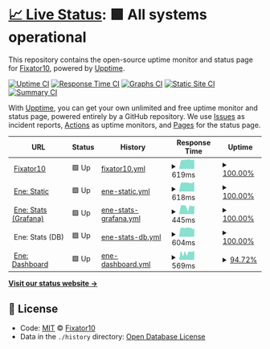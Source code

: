 # [📈 Live Status](https://status.fixator10.ru): <!--live status--> **🟩 All systems operational**

This repository contains the open-source uptime monitor and status page for [Fixator10](https://fixator10.ru), powered by [Upptime](https://github.com/upptime/upptime).

[![Uptime CI](https://github.com/koj-co/upptime/workflows/Uptime%20CI/badge.svg)](https://github.com/koj-co/upptime/actions?query=workflow%3A%22Uptime+CI%22)
[![Response Time CI](https://github.com/koj-co/upptime/workflows/Response%20Time%20CI/badge.svg)](https://github.com/koj-co/upptime/actions?query=workflow%3A%22Response+Time+CI%22)
[![Graphs CI](https://github.com/koj-co/upptime/workflows/Graphs%20CI/badge.svg)](https://github.com/koj-co/upptime/actions?query=workflow%3A%22Graphs+CI%22)
[![Static Site CI](https://github.com/koj-co/upptime/workflows/Static%20Site%20CI/badge.svg)](https://github.com/koj-co/upptime/actions?query=workflow%3A%22Static+Site+CI%22)
[![Summary CI](https://github.com/koj-co/upptime/workflows/Summary%20CI/badge.svg)](https://github.com/koj-co/upptime/actions?query=workflow%3A%22Summary+CI%22)

With [Upptime](https://upptime.js.org), you can get your own unlimited and free uptime monitor and status page, powered entirely by a GitHub repository. We use [Issues](https://github.com/fixator10/status/issues) as incident reports, [Actions](https://github.com/fixator10/status/actions) as uptime monitors, and [Pages](https://status.fixator10.ru) for the status page.

<!--start: status pages-->
<!-- This summary is generated by Upptime (https://github.com/upptime/upptime) -->
<!-- Do not edit this manually, your changes will be overwritten -->
<!-- prettier-ignore -->
| URL | Status | History | Response Time | Uptime |
| --- | ------ | ------- | ------------- | ------ |
| <img alt="" src="https://favicons.githubusercontent.com/fixator10.ru" height="13"> [Fixator10](https://fixator10.ru) | 🟩 Up | [fixator10.yml](https://github.com/fixator10/status/commits/master/history/fixator10.yml) | <details><summary><img alt="Response time graph" src="./graphs/fixator10/response-time-week.png" height="20"> 619ms</summary><br><a href="https://status.fixator10.ru/history/fixator10"><img alt="Response time 1775" src="https://img.shields.io/endpoint?url=https%3A%2F%2Fraw.githubusercontent.com%2Ffixator10%2Fstatus%2Fmaster%2Fapi%2Ffixator10%2Fresponse-time.json"></a><br><a href="https://status.fixator10.ru/history/fixator10"><img alt="24-hour response time 589" src="https://img.shields.io/endpoint?url=https%3A%2F%2Fraw.githubusercontent.com%2Ffixator10%2Fstatus%2Fmaster%2Fapi%2Ffixator10%2Fresponse-time-day.json"></a><br><a href="https://status.fixator10.ru/history/fixator10"><img alt="7-day response time 619" src="https://img.shields.io/endpoint?url=https%3A%2F%2Fraw.githubusercontent.com%2Ffixator10%2Fstatus%2Fmaster%2Fapi%2Ffixator10%2Fresponse-time-week.json"></a><br><a href="https://status.fixator10.ru/history/fixator10"><img alt="30-day response time 698" src="https://img.shields.io/endpoint?url=https%3A%2F%2Fraw.githubusercontent.com%2Ffixator10%2Fstatus%2Fmaster%2Fapi%2Ffixator10%2Fresponse-time-month.json"></a><br><a href="https://status.fixator10.ru/history/fixator10"><img alt="1-year response time 1775" src="https://img.shields.io/endpoint?url=https%3A%2F%2Fraw.githubusercontent.com%2Ffixator10%2Fstatus%2Fmaster%2Fapi%2Ffixator10%2Fresponse-time-year.json"></a></details> | <details><summary><a href="https://status.fixator10.ru/history/fixator10">100.00%</a></summary><a href="https://status.fixator10.ru/history/fixator10"><img alt="All-time uptime 79.17%" src="https://img.shields.io/endpoint?url=https%3A%2F%2Fraw.githubusercontent.com%2Ffixator10%2Fstatus%2Fmaster%2Fapi%2Ffixator10%2Fuptime.json"></a><br><a href="https://status.fixator10.ru/history/fixator10"><img alt="24-hour uptime 100.00%" src="https://img.shields.io/endpoint?url=https%3A%2F%2Fraw.githubusercontent.com%2Ffixator10%2Fstatus%2Fmaster%2Fapi%2Ffixator10%2Fuptime-day.json"></a><br><a href="https://status.fixator10.ru/history/fixator10"><img alt="7-day uptime 100.00%" src="https://img.shields.io/endpoint?url=https%3A%2F%2Fraw.githubusercontent.com%2Ffixator10%2Fstatus%2Fmaster%2Fapi%2Ffixator10%2Fuptime-week.json"></a><br><a href="https://status.fixator10.ru/history/fixator10"><img alt="30-day uptime 100.00%" src="https://img.shields.io/endpoint?url=https%3A%2F%2Fraw.githubusercontent.com%2Ffixator10%2Fstatus%2Fmaster%2Fapi%2Ffixator10%2Fuptime-month.json"></a><br><a href="https://status.fixator10.ru/history/fixator10"><img alt="1-year uptime 79.17%" src="https://img.shields.io/endpoint?url=https%3A%2F%2Fraw.githubusercontent.com%2Ffixator10%2Fstatus%2Fmaster%2Fapi%2Ffixator10%2Fuptime-year.json"></a></details>
| <img alt="" src="https://favicons.githubusercontent.com/ene.fixator10.ru" height="13"> [Ene: Static](https://ene.fixator10.ru) | 🟩 Up | [ene-static.yml](https://github.com/fixator10/status/commits/master/history/ene-static.yml) | <details><summary><img alt="Response time graph" src="./graphs/ene-static/response-time-week.png" height="20"> 618ms</summary><br><a href="https://status.fixator10.ru/history/ene-static"><img alt="Response time 1122" src="https://img.shields.io/endpoint?url=https%3A%2F%2Fraw.githubusercontent.com%2Ffixator10%2Fstatus%2Fmaster%2Fapi%2Fene-static%2Fresponse-time.json"></a><br><a href="https://status.fixator10.ru/history/ene-static"><img alt="24-hour response time 663" src="https://img.shields.io/endpoint?url=https%3A%2F%2Fraw.githubusercontent.com%2Ffixator10%2Fstatus%2Fmaster%2Fapi%2Fene-static%2Fresponse-time-day.json"></a><br><a href="https://status.fixator10.ru/history/ene-static"><img alt="7-day response time 618" src="https://img.shields.io/endpoint?url=https%3A%2F%2Fraw.githubusercontent.com%2Ffixator10%2Fstatus%2Fmaster%2Fapi%2Fene-static%2Fresponse-time-week.json"></a><br><a href="https://status.fixator10.ru/history/ene-static"><img alt="30-day response time 713" src="https://img.shields.io/endpoint?url=https%3A%2F%2Fraw.githubusercontent.com%2Ffixator10%2Fstatus%2Fmaster%2Fapi%2Fene-static%2Fresponse-time-month.json"></a><br><a href="https://status.fixator10.ru/history/ene-static"><img alt="1-year response time 1122" src="https://img.shields.io/endpoint?url=https%3A%2F%2Fraw.githubusercontent.com%2Ffixator10%2Fstatus%2Fmaster%2Fapi%2Fene-static%2Fresponse-time-year.json"></a></details> | <details><summary><a href="https://status.fixator10.ru/history/ene-static">100.00%</a></summary><a href="https://status.fixator10.ru/history/ene-static"><img alt="All-time uptime 82.34%" src="https://img.shields.io/endpoint?url=https%3A%2F%2Fraw.githubusercontent.com%2Ffixator10%2Fstatus%2Fmaster%2Fapi%2Fene-static%2Fuptime.json"></a><br><a href="https://status.fixator10.ru/history/ene-static"><img alt="24-hour uptime 100.00%" src="https://img.shields.io/endpoint?url=https%3A%2F%2Fraw.githubusercontent.com%2Ffixator10%2Fstatus%2Fmaster%2Fapi%2Fene-static%2Fuptime-day.json"></a><br><a href="https://status.fixator10.ru/history/ene-static"><img alt="7-day uptime 100.00%" src="https://img.shields.io/endpoint?url=https%3A%2F%2Fraw.githubusercontent.com%2Ffixator10%2Fstatus%2Fmaster%2Fapi%2Fene-static%2Fuptime-week.json"></a><br><a href="https://status.fixator10.ru/history/ene-static"><img alt="30-day uptime 99.05%" src="https://img.shields.io/endpoint?url=https%3A%2F%2Fraw.githubusercontent.com%2Ffixator10%2Fstatus%2Fmaster%2Fapi%2Fene-static%2Fuptime-month.json"></a><br><a href="https://status.fixator10.ru/history/ene-static"><img alt="1-year uptime 82.34%" src="https://img.shields.io/endpoint?url=https%3A%2F%2Fraw.githubusercontent.com%2Ffixator10%2Fstatus%2Fmaster%2Fapi%2Fene-static%2Fuptime-year.json"></a></details>
| <img alt="" src="https://favicons.githubusercontent.com/ene.fixator10.ru" height="13"> [Ene: Stats (Grafana)](https://ene.fixator10.ru/stats/api/health) | 🟩 Up | [ene-stats-grafana.yml](https://github.com/fixator10/status/commits/master/history/ene-stats-grafana.yml) | <details><summary><img alt="Response time graph" src="./graphs/ene-stats-grafana/response-time-week.png" height="20"> 445ms</summary><br><a href="https://status.fixator10.ru/history/ene-stats-grafana"><img alt="Response time 1003" src="https://img.shields.io/endpoint?url=https%3A%2F%2Fraw.githubusercontent.com%2Ffixator10%2Fstatus%2Fmaster%2Fapi%2Fene-stats-grafana%2Fresponse-time.json"></a><br><a href="https://status.fixator10.ru/history/ene-stats-grafana"><img alt="24-hour response time 475" src="https://img.shields.io/endpoint?url=https%3A%2F%2Fraw.githubusercontent.com%2Ffixator10%2Fstatus%2Fmaster%2Fapi%2Fene-stats-grafana%2Fresponse-time-day.json"></a><br><a href="https://status.fixator10.ru/history/ene-stats-grafana"><img alt="7-day response time 445" src="https://img.shields.io/endpoint?url=https%3A%2F%2Fraw.githubusercontent.com%2Ffixator10%2Fstatus%2Fmaster%2Fapi%2Fene-stats-grafana%2Fresponse-time-week.json"></a><br><a href="https://status.fixator10.ru/history/ene-stats-grafana"><img alt="30-day response time 543" src="https://img.shields.io/endpoint?url=https%3A%2F%2Fraw.githubusercontent.com%2Ffixator10%2Fstatus%2Fmaster%2Fapi%2Fene-stats-grafana%2Fresponse-time-month.json"></a><br><a href="https://status.fixator10.ru/history/ene-stats-grafana"><img alt="1-year response time 1003" src="https://img.shields.io/endpoint?url=https%3A%2F%2Fraw.githubusercontent.com%2Ffixator10%2Fstatus%2Fmaster%2Fapi%2Fene-stats-grafana%2Fresponse-time-year.json"></a></details> | <details><summary><a href="https://status.fixator10.ru/history/ene-stats-grafana">100.00%</a></summary><a href="https://status.fixator10.ru/history/ene-stats-grafana"><img alt="All-time uptime 80.46%" src="https://img.shields.io/endpoint?url=https%3A%2F%2Fraw.githubusercontent.com%2Ffixator10%2Fstatus%2Fmaster%2Fapi%2Fene-stats-grafana%2Fuptime.json"></a><br><a href="https://status.fixator10.ru/history/ene-stats-grafana"><img alt="24-hour uptime 100.00%" src="https://img.shields.io/endpoint?url=https%3A%2F%2Fraw.githubusercontent.com%2Ffixator10%2Fstatus%2Fmaster%2Fapi%2Fene-stats-grafana%2Fuptime-day.json"></a><br><a href="https://status.fixator10.ru/history/ene-stats-grafana"><img alt="7-day uptime 100.00%" src="https://img.shields.io/endpoint?url=https%3A%2F%2Fraw.githubusercontent.com%2Ffixator10%2Fstatus%2Fmaster%2Fapi%2Fene-stats-grafana%2Fuptime-week.json"></a><br><a href="https://status.fixator10.ru/history/ene-stats-grafana"><img alt="30-day uptime 99.34%" src="https://img.shields.io/endpoint?url=https%3A%2F%2Fraw.githubusercontent.com%2Ffixator10%2Fstatus%2Fmaster%2Fapi%2Fene-stats-grafana%2Fuptime-month.json"></a><br><a href="https://status.fixator10.ru/history/ene-stats-grafana"><img alt="1-year uptime 80.46%" src="https://img.shields.io/endpoint?url=https%3A%2F%2Fraw.githubusercontent.com%2Ffixator10%2Fstatus%2Fmaster%2Fapi%2Fene-stats-grafana%2Fuptime-year.json"></a></details>
| <img alt="" src="https://favicons.githubusercontent.com/null" height="13"> Ene: Stats (DB) | 🟩 Up | [ene-stats-db.yml](https://github.com/fixator10/status/commits/master/history/ene-stats-db.yml) | <details><summary><img alt="Response time graph" src="./graphs/ene-stats-db/response-time-week.png" height="20"> 604ms</summary><br><a href="https://status.fixator10.ru/history/ene-stats-db"><img alt="Response time 1038" src="https://img.shields.io/endpoint?url=https%3A%2F%2Fraw.githubusercontent.com%2Ffixator10%2Fstatus%2Fmaster%2Fapi%2Fene-stats-db%2Fresponse-time.json"></a><br><a href="https://status.fixator10.ru/history/ene-stats-db"><img alt="24-hour response time 644" src="https://img.shields.io/endpoint?url=https%3A%2F%2Fraw.githubusercontent.com%2Ffixator10%2Fstatus%2Fmaster%2Fapi%2Fene-stats-db%2Fresponse-time-day.json"></a><br><a href="https://status.fixator10.ru/history/ene-stats-db"><img alt="7-day response time 604" src="https://img.shields.io/endpoint?url=https%3A%2F%2Fraw.githubusercontent.com%2Ffixator10%2Fstatus%2Fmaster%2Fapi%2Fene-stats-db%2Fresponse-time-week.json"></a><br><a href="https://status.fixator10.ru/history/ene-stats-db"><img alt="30-day response time 617" src="https://img.shields.io/endpoint?url=https%3A%2F%2Fraw.githubusercontent.com%2Ffixator10%2Fstatus%2Fmaster%2Fapi%2Fene-stats-db%2Fresponse-time-month.json"></a><br><a href="https://status.fixator10.ru/history/ene-stats-db"><img alt="1-year response time 1038" src="https://img.shields.io/endpoint?url=https%3A%2F%2Fraw.githubusercontent.com%2Ffixator10%2Fstatus%2Fmaster%2Fapi%2Fene-stats-db%2Fresponse-time-year.json"></a></details> | <details><summary><a href="https://status.fixator10.ru/history/ene-stats-db">100.00%</a></summary><a href="https://status.fixator10.ru/history/ene-stats-db"><img alt="All-time uptime 76.10%" src="https://img.shields.io/endpoint?url=https%3A%2F%2Fraw.githubusercontent.com%2Ffixator10%2Fstatus%2Fmaster%2Fapi%2Fene-stats-db%2Fuptime.json"></a><br><a href="https://status.fixator10.ru/history/ene-stats-db"><img alt="24-hour uptime 100.00%" src="https://img.shields.io/endpoint?url=https%3A%2F%2Fraw.githubusercontent.com%2Ffixator10%2Fstatus%2Fmaster%2Fapi%2Fene-stats-db%2Fuptime-day.json"></a><br><a href="https://status.fixator10.ru/history/ene-stats-db"><img alt="7-day uptime 100.00%" src="https://img.shields.io/endpoint?url=https%3A%2F%2Fraw.githubusercontent.com%2Ffixator10%2Fstatus%2Fmaster%2Fapi%2Fene-stats-db%2Fuptime-week.json"></a><br><a href="https://status.fixator10.ru/history/ene-stats-db"><img alt="30-day uptime 100.00%" src="https://img.shields.io/endpoint?url=https%3A%2F%2Fraw.githubusercontent.com%2Ffixator10%2Fstatus%2Fmaster%2Fapi%2Fene-stats-db%2Fuptime-month.json"></a><br><a href="https://status.fixator10.ru/history/ene-stats-db"><img alt="1-year uptime 76.10%" src="https://img.shields.io/endpoint?url=https%3A%2F%2Fraw.githubusercontent.com%2Ffixator10%2Fstatus%2Fmaster%2Fapi%2Fene-stats-db%2Fuptime-year.json"></a></details>
| <img alt="" src="https://favicons.githubusercontent.com/ene.fixator10.ru" height="13"> [Ene: Dashboard](https://ene.fixator10.ru/dash/) | 🟩 Up | [ene-dashboard.yml](https://github.com/fixator10/status/commits/master/history/ene-dashboard.yml) | <details><summary><img alt="Response time graph" src="./graphs/ene-dashboard/response-time-week.png" height="20"> 569ms</summary><br><a href="https://status.fixator10.ru/history/ene-dashboard"><img alt="Response time 1174" src="https://img.shields.io/endpoint?url=https%3A%2F%2Fraw.githubusercontent.com%2Ffixator10%2Fstatus%2Fmaster%2Fapi%2Fene-dashboard%2Fresponse-time.json"></a><br><a href="https://status.fixator10.ru/history/ene-dashboard"><img alt="24-hour response time 661" src="https://img.shields.io/endpoint?url=https%3A%2F%2Fraw.githubusercontent.com%2Ffixator10%2Fstatus%2Fmaster%2Fapi%2Fene-dashboard%2Fresponse-time-day.json"></a><br><a href="https://status.fixator10.ru/history/ene-dashboard"><img alt="7-day response time 569" src="https://img.shields.io/endpoint?url=https%3A%2F%2Fraw.githubusercontent.com%2Ffixator10%2Fstatus%2Fmaster%2Fapi%2Fene-dashboard%2Fresponse-time-week.json"></a><br><a href="https://status.fixator10.ru/history/ene-dashboard"><img alt="30-day response time 730" src="https://img.shields.io/endpoint?url=https%3A%2F%2Fraw.githubusercontent.com%2Ffixator10%2Fstatus%2Fmaster%2Fapi%2Fene-dashboard%2Fresponse-time-month.json"></a><br><a href="https://status.fixator10.ru/history/ene-dashboard"><img alt="1-year response time 1174" src="https://img.shields.io/endpoint?url=https%3A%2F%2Fraw.githubusercontent.com%2Ffixator10%2Fstatus%2Fmaster%2Fapi%2Fene-dashboard%2Fresponse-time-year.json"></a></details> | <details><summary><a href="https://status.fixator10.ru/history/ene-dashboard">94.72%</a></summary><a href="https://status.fixator10.ru/history/ene-dashboard"><img alt="All-time uptime 76.67%" src="https://img.shields.io/endpoint?url=https%3A%2F%2Fraw.githubusercontent.com%2Ffixator10%2Fstatus%2Fmaster%2Fapi%2Fene-dashboard%2Fuptime.json"></a><br><a href="https://status.fixator10.ru/history/ene-dashboard"><img alt="24-hour uptime 100.00%" src="https://img.shields.io/endpoint?url=https%3A%2F%2Fraw.githubusercontent.com%2Ffixator10%2Fstatus%2Fmaster%2Fapi%2Fene-dashboard%2Fuptime-day.json"></a><br><a href="https://status.fixator10.ru/history/ene-dashboard"><img alt="7-day uptime 94.72%" src="https://img.shields.io/endpoint?url=https%3A%2F%2Fraw.githubusercontent.com%2Ffixator10%2Fstatus%2Fmaster%2Fapi%2Fene-dashboard%2Fuptime-week.json"></a><br><a href="https://status.fixator10.ru/history/ene-dashboard"><img alt="30-day uptime 98.60%" src="https://img.shields.io/endpoint?url=https%3A%2F%2Fraw.githubusercontent.com%2Ffixator10%2Fstatus%2Fmaster%2Fapi%2Fene-dashboard%2Fuptime-month.json"></a><br><a href="https://status.fixator10.ru/history/ene-dashboard"><img alt="1-year uptime 76.67%" src="https://img.shields.io/endpoint?url=https%3A%2F%2Fraw.githubusercontent.com%2Ffixator10%2Fstatus%2Fmaster%2Fapi%2Fene-dashboard%2Fuptime-year.json"></a></details>

<!--end: status pages-->

[**Visit our status website →**](https://status.fixator10.ru)

## 📄 License

- Code: [MIT](./LICENSE) © [Fixator10](https://fixator10.ru)
- Data in the `./history` directory: [Open Database License](https://opendatacommons.org/licenses/odbl/1-0/)
